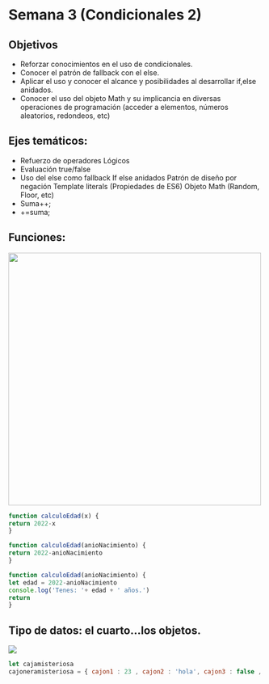 # Semana 3 (Condicionales 2)

## Objetivos

- Reforzar conocimientos en el uso de condicionales.
- Conocer el patrón de fallback con el else.
- Aplicar el uso y conocer el alcance y posibilidades al desarrollar if,else anidados.
- Conocer el uso del objeto Math y su implicancia en diversas operaciones de programación (acceder a elementos, números aleatorios, redondeos, etc)

## Ejes temáticos:

- Refuerzo de operadores Lógicos
- Evaluación true/false
- Uso del else como fallback
If else anidados
Patrón de diseño por negación
Template literals (Propiedades de ES6)
Objeto Math (Random, Floor, etc)
- Suma++;
- +=suma;



## Funciones:

<img src='https://scausey.github.io/assets/images/toasterFunctionDiagram.jpg' width=500>


```javascript
function calculoEdad(x) {
return 2022-x
}
```


```javascript
function calculoEdad(anioNacimiento) {
return 2022-anioNacimiento
}
```


```javascript
function calculoEdad(anioNacimiento) {
let edad = 2022-anioNacimiento
console.log('Tenes: '+ edad + ' años.')
return 
}
```


## Tipo de datos: el cuarto...los objetos.

![](https://http2.mlstatic.com/D_NQ_NP_881520-MLA43683157972_102020-O.webp)

```javascript
let cajamisteriosa
cajoneramisteriosa = { cajon1 : 23 , cajon2 : 'hola', cajon3 : false , cajon4 : calculoEdad} 
```


